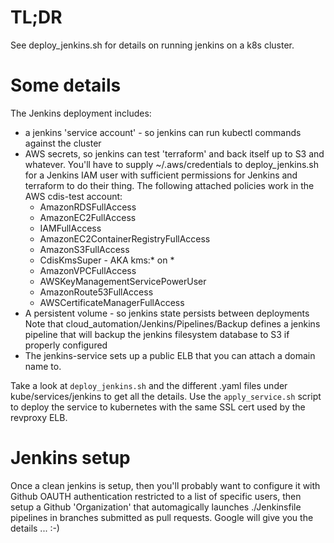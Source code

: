 # TL;DR

See deploy_jenkins.sh for details on running jenkins on a k8s cluster.

# Some details

The Jenkins deployment includes:

* a jenkins 'service account' - so jenkins can run kubectl commands against the cluster
* AWS secrets, so jenkins can test 'terraform' and back itself up to S3 and whatever.
  You'll have to supply ~/.aws/credentials to deploy_jenkins.sh for a Jenkins IAM
  user with sufficient permissions for Jenkins and terraform to do their thing.
  The following attached policies work in the AWS cdis-test account:
    * AmazonRDSFullAccess
    * AmazonEC2FullAccess
    * IAMFullAccess
    * AmazonEC2ContainerRegistryFullAccess
    * AmazonS3FullAccess
    * CdisKmsSuper - AKA kms:* on *
    * AmazonVPCFullAccess
    * AWSKeyManagementServicePowerUser
    * AmazonRoute53FullAccess
    * AWSCertificateManagerFullAccess
* A persistent volume - so jenkins state persists between deployments
  Note that cloud_automation/Jenkins/Pipelines/Backup defines a jenkins
  pipeline that will backup the jenkins filesystem database to S3 if
  properly configured
* The jenkins-service sets up a public ELB that you can attach a domain name to.
  
Take a look at `deploy_jenkins.sh` and the different .yaml files under kube/services/jenkins to get all the details.
Use the `apply_service.sh` script to deploy the service to kubernetes with the same
SSL cert used by the revproxy ELB.

# Jenkins setup

Once a clean jenkins is setup, then you'll probably want to configure it with Github
OAUTH authentication restricted to a list of specific users, then
setup a Github 'Organization' that automagically launches ./Jenkinsfile pipelines
in branches submitted as pull requests.  Google will give you the details ... :-)